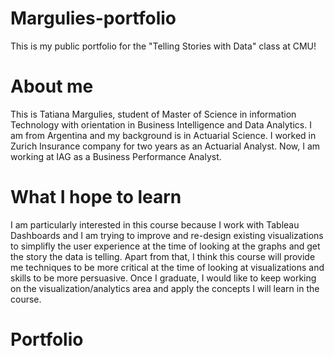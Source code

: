 # Margulies-portfolio
This is my public portfolio for the "Telling Stories with Data" class at CMU!

# About me
This is Tatiana Margulies, student of Master of Science in information Technology with orientation in Business Intelligence and Data Analytics. I am from Argentina and my background is in Actuarial Science. I worked in Zurich Insurance company for two years as an Actuarial Analyst. Now, I am working at IAG as a Business Performance Analyst.

# What I hope to learn
I am particularly interested in this course because I work with Tableau Dashboards and I am trying to improve and re-design existing visualizations to simplifly the user experience at the time of looking at the graphs and get the story the data is telling. Apart from that, I think this course will provide me techniques to be more critical at the time of looking at visualizations and skills to be more persuasive. Once I graduate, I would like to keep working on the visualization/analytics area and apply the concepts I will learn in the course.

# Portfolio
